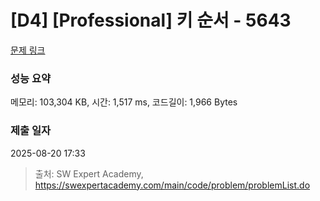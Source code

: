 # [D4] [Professional] 키 순서 - 5643 

[문제 링크](https://swexpertacademy.com/main/code/problem/problemDetail.do?contestProbId=AWXQsLWKd5cDFAUo) 

### 성능 요약

메모리: 103,304 KB, 시간: 1,517 ms, 코드길이: 1,966 Bytes

### 제출 일자

2025-08-20 17:33



> 출처: SW Expert Academy, https://swexpertacademy.com/main/code/problem/problemList.do